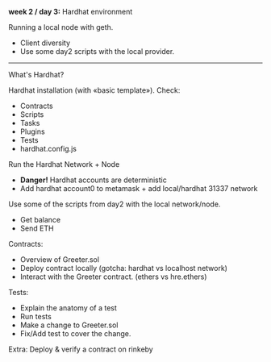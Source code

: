 **week 2 / day 3:** Hardhat environment

Running a local node with geth.
  - Client diversity
  - Use some day2 scripts with the local provider.

---

What's Hardhat?

Hardhat installation (with «basic template»). Check:
  - Contracts
  - Scripts
  - Tasks
  - Plugins
  - Tests
  - hardhat.config.js

Run the Hardhat Network + Node
  - **Danger!** Hardhat accounts are deterministic
  - Add hardhat account0 to metamask + add local/hardhat 31337 network

Use some of the scripts from day2 with the local network/node.
  - Get balance
  - Send ETH

Contracts:
  - Overview of Greeter.sol
  - Deploy contract locally (gotcha: hardhat vs localhost network)
  - Interact with the Greeter contract. (ethers vs hre.ethers)

Tests:
  - Explain the anatomy of a test
  - Run tests
  - Make a change to Greeter.sol
  - Fix/Add test to cover the change.

Extra: Deploy & verify a contract on rinkeby
